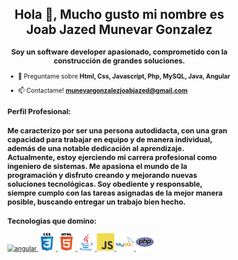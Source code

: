 <h1 align="center">Hola 👋, Mucho gusto mi nombre es Joab Jazed Munevar Gonzalez</h1>
<h3 align="center">Soy un software developer apasionado, comprometido con la construcción de grandes soluciones.</h3>

- 💬 Preguntame sobre **Html, Css, Javascript, Php, MySQL, Java, Angular**

- 📫 Contactame! **munevargonzalezjoabjazed@gmail.com**

<h3 align="left">Perfil Profesional:</h3>
<h3 align="left">Me caracterizo por ser una persona autodidacta, con una gran capacidad para trabajar en equipo y de manera individual, además de una notable dedicación al aprendizaje. Actualmente, estoy ejerciendo mi carrera profesional como ingeniero de sistemas. Me apasiona el mundo de la programación y disfruto creando y mejorando nuevas soluciones tecnológicas. Soy obediente y responsable, siempre cumplo con las tareas asignadas de la mejor manera posible, buscando entregar un trabajo bien hecho.</h3>
<p align="left">
</p>

<h3 align="left">Tecnologias que domino:</h3>
<p align="left"> <a href="https://angular.io" target="_blank" rel="noreferrer"> <img src="https://angular.io/assets/images/logos/angular/angular.svg" alt="angular" width="40" height="40"/> </a> <a href="https://www.w3schools.com/css/" target="_blank" rel="noreferrer"> <img src="https://raw.githubusercontent.com/devicons/devicon/master/icons/css3/css3-original-wordmark.svg" alt="css3" width="40" height="40"/> </a> <a href="https://www.w3.org/html/" target="_blank" rel="noreferrer"> <img src="https://raw.githubusercontent.com/devicons/devicon/master/icons/html5/html5-original-wordmark.svg" alt="html5" width="40" height="40"/> </a> <a href="https://www.java.com" target="_blank" rel="noreferrer"> <img src="https://raw.githubusercontent.com/devicons/devicon/master/icons/java/java-original.svg" alt="java" width="40" height="40"/> </a> <a href="https://developer.mozilla.org/en-US/docs/Web/JavaScript" target="_blank" rel="noreferrer"> <img src="https://raw.githubusercontent.com/devicons/devicon/master/icons/javascript/javascript-original.svg" alt="javascript" width="40" height="40"/> </a> <a href="https://www.mysql.com/" target="_blank" rel="noreferrer"> <img src="https://raw.githubusercontent.com/devicons/devicon/master/icons/mysql/mysql-original-wordmark.svg" alt="mysql" width="40" height="40"/> </a> <a href="https://www.php.net" target="_blank" rel="noreferrer"> <img src="https://raw.githubusercontent.com/devicons/devicon/master/icons/php/php-original.svg" alt="php" width="40" height="40"/> </a> </p>

